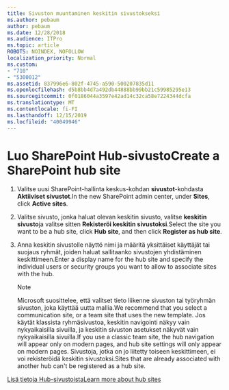 ```yaml
---
title: Sivuston muuntaminen keskitin sivustokseksi
ms.author: pebaum
author: pebaum
ms.date: 12/28/2018
ms.audience: ITPro
ms.topic: article
ROBOTS: NOINDEX, NOFOLLOW
localization_priority: Normal
ms.custom:
- "710"
- "5300012"
ms.assetid: 837996e6-802f-4745-a590-500207835d11
ms.openlocfilehash: d5b8bb4d7a492db44888bb99bb21c59985295e13
ms.sourcegitcommit: 0f0186044a3597e42ad14c32ca58e7224344dcfa
ms.translationtype: MT
ms.contentlocale: fi-FI
ms.lasthandoff: 12/15/2019
ms.locfileid: "40049946"
---
```

# <a name="create-a-sharepoint-hub-site"></a><span data-ttu-id="0925c-102">Luo SharePoint Hub-sivusto</span><span class="sxs-lookup"><span data-stu-id="0925c-102">Create a SharePoint hub site</span></span>

1. <span data-ttu-id="0925c-103">Valitse uusi SharePoint-hallinta keskus-kohdan **sivustot**-kohdasta **Aktiiviset sivustot**.</span><span class="sxs-lookup"><span data-stu-id="0925c-103">In the new SharePoint admin center, under **Sites**, click **Active sites**.</span></span>

2. <span data-ttu-id="0925c-104">Valitse sivusto, jonka haluat olevan keskitin sivusto, valitse **keskitin sivusto**ja valitse sitten **Rekisteröi keskitin sivustoksi**.</span><span class="sxs-lookup"><span data-stu-id="0925c-104">Select the site you want to be a hub site, click **Hub site**, and then click **Register as hub site**.</span></span>

3. <span data-ttu-id="0925c-105">Anna keskitin sivustolle näyttö nimi ja määritä yksittäiset käyttäjät tai suojaus ryhmät, joiden haluat sallitaanko sivustojen yhdistäminen keskittimeen.</span><span class="sxs-lookup"><span data-stu-id="0925c-105">Enter a display name for the hub site and specify the individual users or security groups you want to allow to associate sites with the hub.</span></span>

    > [!NOTE]
    >  <span data-ttu-id="0925c-106">Microsoft suosittelee, että valitset tieto liikenne sivuston tai työryhmän sivuston, joka käyttää uutta mallia.</span><span class="sxs-lookup"><span data-stu-id="0925c-106">We recommend that you select a communication site, or a team site that uses the new template.</span></span> <span data-ttu-id="0925c-107">Jos käytät klassista ryhmäsivustoa, keskitin navigointi näkyy vain nykyaikaisilla sivuilla, ja keskitin sivuston asetukset näkyvät vain nykyaikaisilla sivuilla.</span><span class="sxs-lookup"><span data-stu-id="0925c-107">If you use a classic team site, the hub navigation will appear only on modern pages, and hub site settings will only appear on modern pages.</span></span> <span data-ttu-id="0925c-108">Sivustoja, jotka on jo liitetty toiseen keskittimeen, ei voi rekisteröidä keskitin sivustoksi.</span><span class="sxs-lookup"><span data-stu-id="0925c-108">Sites that are already associated with another hub can't be registered as a hub site.</span></span>
  
[<span data-ttu-id="0925c-109">Lisä tietoja Hub-sivustoista</span><span class="sxs-lookup"><span data-stu-id="0925c-109">Learn more about hub sites</span></span>](https://go.microsoft.com/fwlink/?linkid=869149)
  